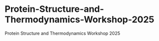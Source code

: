# Protein-Structure-and-Thermodynamics-Workshop-2025
Protein Structure and Thermodynamics Workshop 2025
